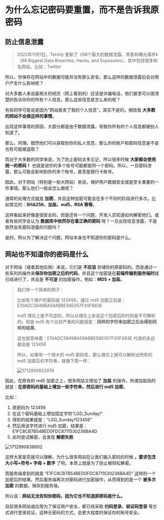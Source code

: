 # 为什么忘记密码要重置，而不是告诉我原密码

## **防止信息泄露**

> 2022年11月1日，Termly 更新了《98个最大的数据泄露、黑客和曝光事件》（98 Biggest Data Breaches, Hacks, and Exposures）。其中包括很多知名网站，比如：Twitter

所以，你保存在网站中的数据可能并没有那么安全。那么这样的数据泄露后会对用户产生什么影响呢？

对大多数人来说最相关的经历（网上看到的）应该是诈骗电话，他们甚至可以很清楚的告诉你你的所有个人信息。那么这些信息是怎么来的呢？

有些同学可能说是因为“网站贩卖了我的个人信息”，其实不是的。相信我 **大多数的网站不会做这样的事情**。

出现这样事情的原因，大部分都是由于数据泄露，导致你所有的个人信息都被别人知道了。

那么，同理。既然他们可以获取到你的私人信息，那么你的账户和密码信息是不是也有可能被盗取？

而对于大多数的同学来说，为了防止密码太多忘记，所以很多时候 **大家都会使用统一的密码！** 也就是说你的多个账号可能都是同一个密码。所以，一旦密码泄露，那么可能会影响到你的多个账号，甚至是银行卡账号。

因此，对于网站（特别是一些大网站）来说，保护用户数据安全就是至关重要的一件事情。那么他们一般会怎么做呢？

通常的处理方式就是 **加密**。并且这种加密可能会在多个不同的阶段进行多次。比如常见的：**SHA256、加盐、md5、RSA 等等**。

这样看起来好像是很安全的，但是还有一个问题，开发人员知道如何解密他们。或者有些同学会认为 **数据库中依然存在着正确的密码** 呀？一旦出现信息泄露，不是依然会有密码泄露的问题吗？

是的，所以为了解决这个问题，网站本身也不知道你的密码是什么。

## **网站也不知道你的密码是什么**

对于网站（或者其他应用）来说，它们是 **不应该** 存储你的原密码的。而是通过一些系列的操作来**保存你加密之后的代码**。并且这个加密是在**前端传输到服务端时**就已经进行了，并且是 **不可逆** 的加密操作，例如：**MD5 + 加盐**。

> 我们举一个简单的例子：
>
> 比如有个用户的密码是 123456，通过 md5 加密之后是：E10ADC3949BA59ABBE56E057F20F883E
>
> md5 理论上是不可逆的，所以从理论上来说这个加密后的代码是不可解析的。但是 md5 有个比较严重的问题就是：**同样的字符串加密之后会得到同样的结果**。
>
> 这也就意味着：E10ADC3949BA59ABBE56E057F20F883E 代表的永远都会是 123456
>
> 所以，如果有一个很大的 md5 密码库，那么理论上就可以解析出所有的 md5 加密后的字符串。就像下图一样：
>
> ![1712990822978](C:\Users\Administrator\AppData\Roaming\Typora\typora-user-images\1712990822978.png)

因此，在原有的 md5 加密之上，很多网站又增加了 **加盐** 的操作。所谓加盐指的就是：**在原密码的基础上增加一些字符串，然后进行 md5 加密**。

比如：

1. 原密码为 123456
2. 在这个密码基础上增加固定字符“LGD_Sunday!”
3. 得到的结果就是：“LGD_Sunday!123456”
4. 然后用该字符进行 md5 加密，结果是：E1FC8CB7B54BED0FDC8711530236BA4D
5. 此时尝试解密，会发现 **解密失败**

![1712990838602](C:\Users\Administrator\AppData\Roaming\Typora\typora-user-images\1712990838602.png)

这样大家是否就可以理解，为什么很多网站在让我们输入密码的时候 **，要求包含 大小写+符号+ 字母 + 数字** 了吧。本质上就是为了防止被轻松解密。

而服务端拿到的就是 “E1FC8CB7B54BED0FDC8711530236BA4D” 这样的一个加密后的结果。然后服务端再次对密码进行加密操作，从而得到的是一个 **被多次加密** 的数据，保存到服务端。

所以说：**网站无法告知你密码，因为它也不知道原密码是什么。**

目前很多网站或应用为了保证用户安全，都已经采取 **扫码登录、验证码登录** 等方式进行登录验证，这种无密码的方式，会更大程度的保证你的账号安全。